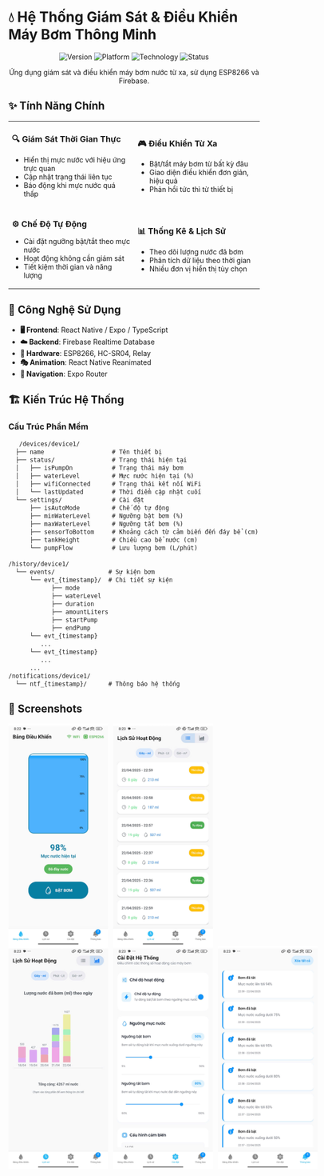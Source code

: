# 💧 Hệ Thống Giám Sát & Điều Khiển Máy Bơm Thông Minh

<div align="center">
  
![Version](https://img.shields.io/badge/version-1.0.0-blue?style=for-the-badge)
![Platform](https://img.shields.io/badge/platform-iOS%20%7C%20Android-orange?style=for-the-badge)
![Technology](https://img.shields.io/badge/tech-React%20Native%20%7C%20ESP8266-green?style=for-the-badge)
![Status](https://img.shields.io/badge/status-active-success?style=for-the-badge)

</div>

<p align="center">Ứng dụng giám sát và điều khiển máy bơm nước từ xa, sử dụng ESP8266 và Firebase.</p>

## ✨ Tính Năng Chính

<table>
  <tr>
    <td width="50%">
      <h3>🔍 Giám Sát Thời Gian Thực</h3>
      <ul>
        <li>Hiển thị mực nước với hiệu ứng trực quan</li>
        <li>Cập nhật trạng thái liên tục</li>
        <li>Báo động khi mực nước quá thấp</li>
      </ul>
    </td>
    <td width="50%">
      <h3>🎮 Điều Khiển Từ Xa</h3>
      <ul>
        <li>Bật/tắt máy bơm từ bất kỳ đâu</li>
        <li>Giao diện điều khiển đơn giản, hiệu quả</li>
        <li>Phản hồi tức thì từ thiết bị</li>
      </ul>
    </td>
  </tr>
  <tr>
    <td width="50%">
      <h3>⚙️ Chế Độ Tự Động</h3>
      <ul>
        <li>Cài đặt ngưỡng bật/tắt theo mực nước</li>
        <li>Hoạt động không cần giám sát</li>
        <li>Tiết kiệm thời gian và năng lượng</li>
      </ul>
    </td>
    <td width="50%">
      <h3>📊 Thống Kê & Lịch Sử</h3>
      <ul>
        <li>Theo dõi lượng nước đã bơm</li>
        <li>Phân tích dữ liệu theo thời gian</li>
        <li>Nhiều đơn vị hiển thị tùy chọn</li>
      </ul>
    </td>
  </tr>
</table>

## 🚀 Công Nghệ Sử Dụng

- **🖥️ Frontend**: React Native / Expo / TypeScript
- **☁️ Backend**: Firebase Realtime Database
- **🔌 Hardware**: ESP8266, HC-SR04, Relay
- **🎭 Animation**: React Native Reanimated
- **🧰 Navigation**: Expo Router

## 🏗️ Kiến Trúc Hệ Thống

### Cấu Trúc Phần Mềm
```
   /devices/device1/
  ├── name                   # Tên thiết bị
  ├── status/                # Trạng thái hiện tại
  │   ├── isPumpOn           # Trạng thái máy bơm
  │   ├── waterLevel         # Mực nước hiện tại (%)
  │   ├── wifiConnected      # Trạng thái kết nối WiFi
  │   └── lastUpdated        # Thời điểm cập nhật cuối
  └── settings/              # Cài đặt
      ├── isAutoMode         # Chế độ tự động
      ├── minWaterLevel      # Ngưỡng bật bơm (%)
      ├── maxWaterLevel      # Ngưỡng tắt bơm (%)
      ├── sensorToBottom     # Khoảng cách từ cảm biến đến đáy bể (cm)
      ├── tankHeight         # Chiều cao bể nước (cm)
      └── pumpFlow           # Lưu lượng bơm (L/phút)

/history/device1/
  └── events/               # Sự kiện bơm
      └── evt_{timestamp}/  # Chi tiết sự kiện
            ├── mode
            ├── waterLevel
            ├── duration
            ├── amountLiters
            ├── startPump
            ├── endPump
      └── evt_{timestamp}
         ...
      └── evt_{timestamp}
         ...
      ...
/notifications/device1/
  └── ntf_{timestamp}/      # Thông báo hệ thống
```

## 📸 Screenshots
<div align="center">
  <div style="display: flex; flex-direction:row; gap: 10px;">
    <img src="imgrm/image-1.png" width="200">
    <img src="imgrm/image.png" width="200">
  </div>
  <div style="display: flex; flex-direction:row; gap: 10px;">
    <img src="imgrm/image-2.png" width="200">
    <img src="imgrm/image-3.png" width="200">
    <img src="imgrm/image-4.png" width="200">
  </div>
</div>
